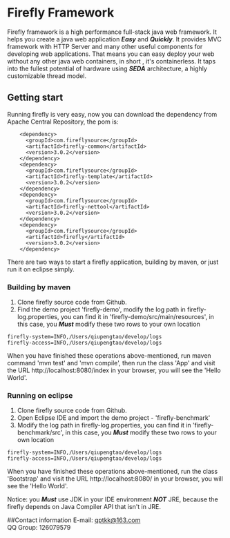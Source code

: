 # Firefly Framework

Firefly framework is a high performance full-stack java web framework. It helps you create a java web application __*Easy*__ and __*Quickly*__. It provides MVC framework with HTTP Server and many other useful components for developing web applications. That means you can easy deploy your web without any other java web containers, in short , it's containerless. It taps into the fullest potential of hardware using __*SEDA*__ architecture, a highly customizable thread model.  

## Getting start

Running firefly is very easy, now you can download the dependency from Apache Central Repository, the pom is:

```
	<dependency>
      <groupId>com.fireflysource</groupId>
      <artifactId>firefly-common</artifactId>
      <version>3.0.2</version>
    </dependency>
    <dependency>
      <groupId>com.fireflysource</groupId>
      <artifactId>firefly-template</artifactId>
      <version>3.0.2</version>
    </dependency>
    <dependency>
      <groupId>com.fireflysource</groupId>
      <artifactId>firefly-nettool</artifactId>
      <version>3.0.2</version>
    </dependency>
    <dependency>
      <groupId>com.fireflysource</groupId>
      <artifactId>firefly</artifactId>
      <version>3.0.2</version>
    </dependency>
```

There are two ways to start a firefly application, building by maven, or just run it on eclipse simply.

### Building by maven
1. Clone firefly source code from Github.
2. Find the demo project 'firefly-demo', modify the log path in firefly-log.properties, you can find it in 'firefly-demo/src/main/resources', in this case, you __*Must*__ modify these two rows to your own location

```
firefly-system=INFO,/Users/qiupengtao/develop/logs
firefly-access=INFO,/Users/qiupengtao/develop/logs
```
When you have finished these operations above-mentioned, run maven command 'mvn test' and 'mvn compile', then run the class 'App' and visit the URL http://localhost:8080/index in your browser, you will see the 'Hello World'.  


### Running on eclipse

1. Clone firefly source code from Github.
2. Open Eclipse IDE and import the demo project - 'firefly-benchmark'
3. Modify the log path in firefly-log.properties, you can find it in 'firefly-benchmark/src', in this case, you __*Must*__ modify these two rows to your own location

```
firefly-system=INFO,/Users/qiupengtao/develop/logs
firefly-access=INFO,/Users/qiupengtao/develop/logs
```
When you have finished these operations above-mentioned, run the class 'Bootstrap' and visit the URL http://localhost:8080/ in your browser, you will see the 'Hello World'.  


Notice: you __*Must*__ use JDK in your IDE environment __*NOT*__ JRE, because the firefly depends on Java Compiler API that isn't in JRE.  

##Contact information
E-mail: qptkk@163.com  
QQ Group: 126079579

